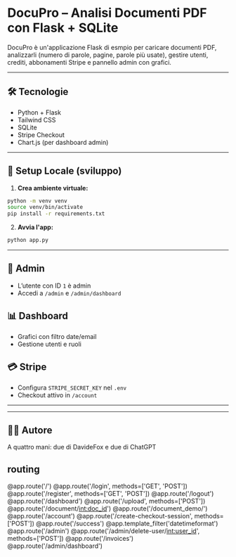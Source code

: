 # DocuPro – Analisi Documenti PDF con Flask + SQLite

DocuPro è un'applicazione Flask di esmpio per caricare documenti PDF, analizzarli (numero di parole, pagine, parole più usate), gestire utenti, crediti, abbonamenti Stripe e pannello admin con grafici.

---

## 🛠️ Tecnologie
- Python + Flask
- Tailwind CSS
- SQLite
- Stripe Checkout
- Chart.js (per dashboard admin)

---

## 🚀 Setup Locale (sviluppo)

1. **Crea ambiente virtuale:**

```bash
python -m venv venv
source venv/bin/activate
pip install -r requirements.txt
```

2. **Avvia l'app:**

```bash
python app.py
```

---

## 🔐 Admin
- L’utente con ID `1` è admin
- Accedi a `/admin` e `/admin/dashboard`

## 📊 Dashboard
- Grafici con filtro date/email
- Gestione utenti e ruoli

## 💳 Stripe
- Configura `STRIPE_SECRET_KEY` nel `.env`
- Checkout attivo in `/account`

---


---

## 👨‍💻 Autore
A quattro mani: due di DavideFox e due di ChatGPT


## routing

@app.route('/')
@app.route('/login', methods=['GET', 'POST'])
@app.route('/register', methods=['GET', 'POST'])
@app.route('/logout')
@app.route('/dashboard')
@app.route('/upload', methods=['POST'])
@app.route('/document/<int:doc_id>')
@app.route('/document_demo/')
@app.route('/account')
@app.route('/create-checkout-session', methods=['POST'])
@app.route('/success')
@app.template_filter('datetimeformat')
@app.route('/admin')
@app.route('/admin/delete-user/<int:user_id>', methods=['POST'])
@app.route('/invoices')
@app.route('/admin/dashboard')